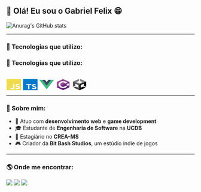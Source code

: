 ## 👋 Olá! Eu sou o Gabriel Felix 😁  

![Anurag's GitHub stats](https://github-readme-stats.vercel.app/api?username=gabsjf&show_icons=true&theme=cobalt)

---

### 🚀 Tecnologias que utilizo:
### 🚀 Tecnologias que utilizo:
<div style="display: inline_block"><br>
  <img align="center" alt="Js" height="30" width="40" src="https://raw.githubusercontent.com/devicons/devicon/master/icons/javascript/javascript-plain.svg">
  <img align="center" alt="Ts" height="30" width="40" src="https://raw.githubusercontent.com/devicons/devicon/master/icons/typescript/typescript-plain.svg">
  <img align="center" alt="Vue" height="30" width="40" src="https://raw.githubusercontent.com/devicons/devicon/master/icons/vuejs/vuejs-original.svg">
  <img align="center" alt="CSharp" height="30" width="40" src="https://raw.githubusercontent.com/devicons/devicon/master/icons/csharp/csharp-original.svg">
  <img align="center" alt="Unity" height="30" width="40" src="https://raw.githubusercontent.com/devicons/devicon/master/icons/unity/unity-original.svg">
</div>


---

### 📌 Sobre mim:
- 🔭 Atuo com **desenvolvimento web** e **game development**  
- 🎓 Estudante de **Engenharia de Software** na **UCDB**  
- 💼 Estagiário no **CREA-MS**  
- 🎮 Criador da **Bit Bash Studios**, um estúdio indie de jogos  

---

### 🌎 Onde me encontrar:
<div> 
  <a href="https://www.youtube.com/channel/UCXU24RVC3WnMziGzzrFi9FA" target="_blank"><img src="https://img.shields.io/badge/YouTube-FF0000?style=for-the-badge&logo=youtube&logoColor=white" target="_blank"></a>
  <a href="mailto:gabrieljf268@outlook.com"><img src="https://img.shields.io/badge/Email-0078D4?style=for-the-badge&logo=microsoft-outlook&logoColor=white" target="_blank"></a>
  <a href="https://www.linkedin.com/in/gabsfelix" target="_blank"><img src="https://img.shields.io/badge/-LinkedIn-%230077B5?style=for-the-badge&logo=linkedin&logoColor=white" target="_blank"></a>  
</div>

